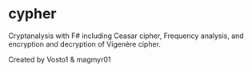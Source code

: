# cypher
Cryptanalysis with F# including Ceasar cipher, Frequency analysis, and encryption and decryption of Vigenère cipher.

Created by Vosto1 & magmyr01
